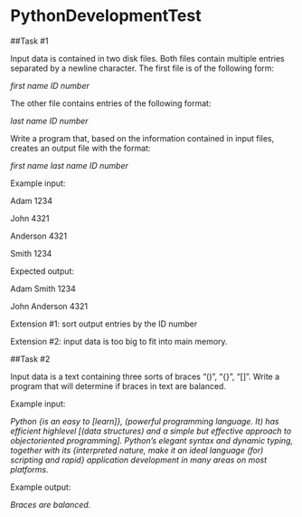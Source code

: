 # PythonDevelopmentTest

##Task #1

Input data is contained in two disk files. Both files contain multiple entries separated by a
newline character. The first file is of the following form:

*first name    ID number*
  
The other file contains entries of the following format:
  
*last name    ID number*
  
Write a program that, based on the information contained in input files, creates an output file
with the format:
  
*first name     last name     ID number*
  
Example input:
  
Adam 1234
  
John 4321

Anderson 4321

Smith 1234

Expected output:

Adam Smith 1234

John Anderson 4321

Extension #1: sort output entries by the ID number

Extension #2: input data is too big to fit into main memory.




##Task #2

Input data is a text containing three sorts of braces “()”, “{}”, “[]”. Write a program that will
determine if braces in text are balanced.

Example input:

*Python {is an easy to [learn]}, (powerful programming language. It)
has efficient high­level [(data structures) and a simple but
effective approach to object­oriented programming]. Python’s elegant
syntax and dynamic typing, together with its {interpreted nature,
make it an ideal language (for) scripting and rapid} application
development in many areas on most platforms.*

Example output:

*Braces are balanced.*
